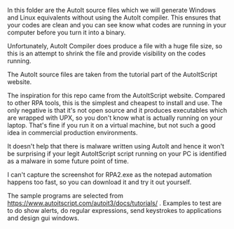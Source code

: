 In this folder are the AutoIt source files which we will generate Windows and Linux equivalents without using the AutoIt compiler. This ensures that your codes are clean and you can see know what codes are running in your computer before you turn it into a binary.

Unfortunately, AutoIt Compiler does produce a file with a huge file size, so this is an attempt to shrink the file and provide visibility on the codes running.

The AutoIt source files are taken from the tutorial part of the AutoItScript website.

The inspiration for this repo came from the AutoItScript website. Compared to other RPA tools, this is the simplest and cheapest to install and use. The only negative is that it's not open source and it produces executables which are wrapped with UPX, so you don't know what is actually running on your laptop. That's fine if you run it on a virtual machine, but not such a good idea in commercial production environments. 

It doesn't help that there is malware written using AutoIt and hence it won't be surprising if your legit AutoItScript script running on your PC is identified as a malware in some future point of time.

I can't capture the screenshot for RPA2.exe as the notepad automation happens too fast, so you can download it and try it out yourself.

The sample programs are selected from https://www.autoitscript.com/autoit3/docs/tutorials/ . 
Examples to test are to do show alerts, do regular expressions, send keystrokes to applications and design gui windows.
